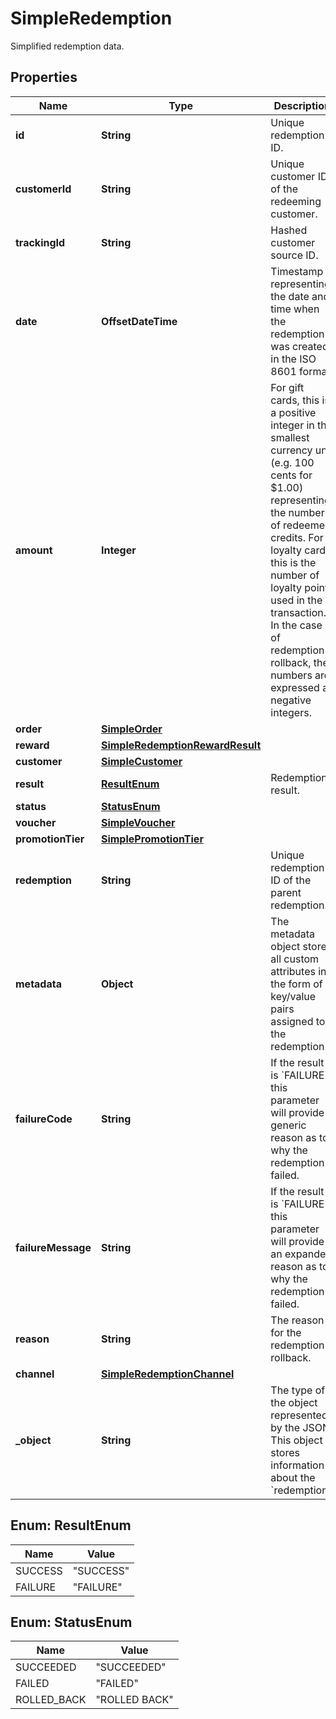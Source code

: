 

# SimpleRedemption

Simplified redemption data.

## Properties

| Name | Type | Description |
|------------ | ------------- | ------------- |
|**id** | **String** | Unique redemption ID. |
|**customerId** | **String** | Unique customer ID of the redeeming customer. |
|**trackingId** | **String** | Hashed customer source ID. |
|**date** | **OffsetDateTime** | Timestamp representing the date and time when the redemption was created in the ISO 8601 format. |
|**amount** | **Integer** | For gift cards, this is a positive integer in the smallest currency unit (e.g. 100 cents for $1.00) representing the number of redeemed credits. For loyalty cards, this is the number of loyalty points used in the transaction. In the case of redemption rollback, the numbers are expressed as negative integers. |
|**order** | [**SimpleOrder**](SimpleOrder.md) |  |
|**reward** | [**SimpleRedemptionRewardResult**](SimpleRedemptionRewardResult.md) |  |
|**customer** | [**SimpleCustomer**](SimpleCustomer.md) |  |
|**result** | [**ResultEnum**](#ResultEnum) | Redemption result. |
|**status** | [**StatusEnum**](#StatusEnum) |  |
|**voucher** | [**SimpleVoucher**](SimpleVoucher.md) |  |
|**promotionTier** | [**SimplePromotionTier**](SimplePromotionTier.md) |  |
|**redemption** | **String** | Unique redemption ID of the parent redemption. |
|**metadata** | **Object** | The metadata object stores all custom attributes in the form of key/value pairs assigned to the redemption. |
|**failureCode** | **String** | If the result is &#x60;FAILURE&#x60;, this parameter will provide a generic reason as to why the redemption failed. |
|**failureMessage** | **String** | If the result is &#x60;FAILURE&#x60;, this parameter will provide an expanded reason as to why the redemption failed. |
|**reason** | **String** | The reason for the redemption rollback. |
|**channel** | [**SimpleRedemptionChannel**](SimpleRedemptionChannel.md) |  |
|**_object** | **String** | The type of the object represented by the JSON. This object stores information about the &#x60;redemption&#x60;. |



## Enum: ResultEnum

| Name | Value |
|---- | -----|
| SUCCESS | &quot;SUCCESS&quot; |
| FAILURE | &quot;FAILURE&quot; |



## Enum: StatusEnum

| Name | Value |
|---- | -----|
| SUCCEEDED | &quot;SUCCEEDED&quot; |
| FAILED | &quot;FAILED&quot; |
| ROLLED_BACK | &quot;ROLLED BACK&quot; |



